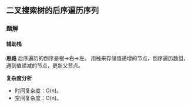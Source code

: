 ## 二叉搜索树的后序遍历序列

### 题解
#### 辅助栈
**思路**
后序遍历的倒序是根->右->左。
用栈来存储值递增的节点，倒序遍历数组，遇到值递减的节点，更新父节点。

**复杂度分析**
+ 时间复杂度：O(n)。
+ 空间复杂度：O(n)。